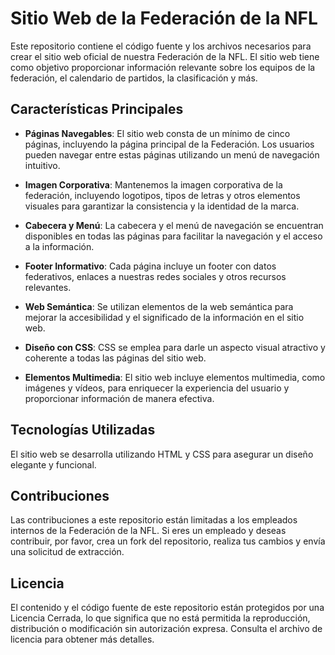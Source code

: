 # Sitio Web de la Federación de la NFL

Este repositorio contiene el código fuente y los archivos necesarios para crear el sitio web oficial de nuestra Federación de la NFL. El sitio web tiene como objetivo proporcionar información relevante sobre los equipos de la federación, el calendario de partidos, la clasificación y más. 

## Características Principales

- **Páginas Navegables**: El sitio web consta de un mínimo de cinco páginas, incluyendo la página principal de la Federación. Los usuarios pueden navegar entre estas páginas utilizando un menú de navegación intuitivo.

- **Imagen Corporativa**: Mantenemos la imagen corporativa de la federación, incluyendo logotipos, tipos de letras y otros elementos visuales para garantizar la consistencia y la identidad de la marca.

- **Cabecera y Menú**: La cabecera y el menú de navegación se encuentran disponibles en todas las páginas para facilitar la navegación y el acceso a la información.

- **Footer Informativo**: Cada página incluye un footer con datos federativos, enlaces a nuestras redes sociales y otros recursos relevantes.

- **Web Semántica**: Se utilizan elementos de la web semántica para mejorar la accesibilidad y el significado de la información en el sitio web.

- **Diseño con CSS**: CSS se emplea para darle un aspecto visual atractivo y coherente a todas las páginas del sitio web.

- **Elementos Multimedia**: El sitio web incluye elementos multimedia, como imágenes y vídeos, para enriquecer la experiencia del usuario y proporcionar información de manera efectiva.

## Tecnologías Utilizadas

El sitio web se desarrolla utilizando HTML y CSS para asegurar un diseño elegante y funcional.

## Contribuciones

Las contribuciones a este repositorio están limitadas a los empleados internos de la Federación de la NFL. Si eres un empleado y deseas contribuir, por favor, crea un fork del repositorio, realiza tus cambios y envía una solicitud de extracción.

## Licencia

El contenido y el código fuente de este repositorio están protegidos por una Licencia Cerrada, lo que significa que no está permitida la reproducción, distribución o modificación sin autorización expresa. Consulta el archivo de licencia para obtener más detalles.

